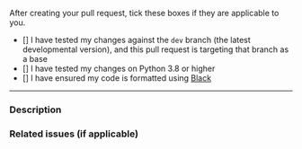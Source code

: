 After creating your pull request, tick these boxes if they are applicable to you.

- [] I have tested my changes against the `dev` branch (the latest developmental version), and this pull request is targeting that branch as a base
- [] I have tested my changes on Python 3.8 or higher
- [] I have ensured my code is formatted using [Black](https://github.com/psf/black)

----

### Description



### Related issues (if applicable)

